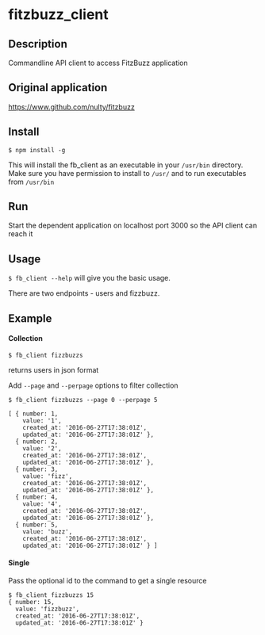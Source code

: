 # fitzbuzz_client


## Description
Commandline API client to access FitzBuzz application

## Original application
https://www.github.com/nulty/fitzbuzz

## Install

`$ npm install -g`

This will install the fb_client as an executable in your `/usr/bin` directory. Make sure you have permission to install to `/usr/` and to run executables from `/usr/bin`

## Run
Start the dependent application on localhost port 3000 so the API client can reach it

## Usage

`$ fb_client --help` will give you the basic usage.

There are two endpoints - users and fizzbuzz.

## Example

#### Collection
`$ fb_client fizzbuzzs`

returns users in json format

Add `--page` and `--perpage` options to filter collection

```
$ fb_client fizzbuzzs --page 0 --perpage 5

[ { number: 1,
    value: '1',
    created_at: '2016-06-27T17:38:01Z',
    updated_at: '2016-06-27T17:38:01Z' },
  { number: 2,
    value: '2',
    created_at: '2016-06-27T17:38:01Z',
    updated_at: '2016-06-27T17:38:01Z' },
  { number: 3,
    value: 'fizz',
    created_at: '2016-06-27T17:38:01Z',
    updated_at: '2016-06-27T17:38:01Z' },
  { number: 4,
    value: '4',
    created_at: '2016-06-27T17:38:01Z',
    updated_at: '2016-06-27T17:38:01Z' },
  { number: 5,
    value: 'buzz',
    created_at: '2016-06-27T17:38:01Z',
    updated_at: '2016-06-27T17:38:01Z' } ]

```
#### Single

Pass the optional id to the command to get a single resource
```
$ fb_client fizzbuzzs 15
{ number: 15,
  value: 'fizzbuzz',
  created_at: '2016-06-27T17:38:01Z',
  updated_at: '2016-06-27T17:38:01Z' }
```


